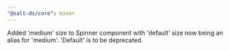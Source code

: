 ```yaml
---
"@salt-ds/core": minor
---
```


Added 'medium' size to Spinner component with 'default' size now being an alias for 'medium'. 'Default' is to be deprecated.
